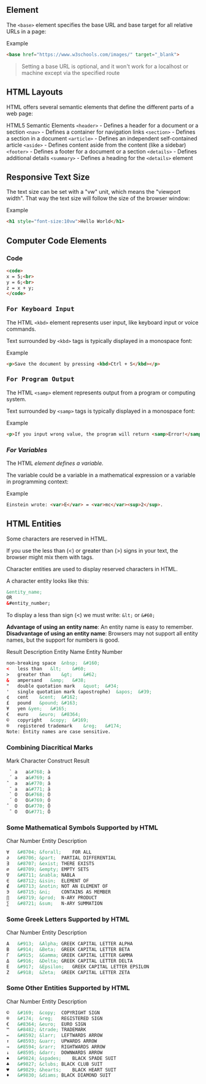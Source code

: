## <base> Element
The `<base>` element specifies the base URL and base target for all relative URLs in a page:

Example
```html
<base href="https://www.w3schools.com/images/" target="_blank">
```

> Setting a base URL is optional, and it won't work for a localhost or machine except via the specified route



## HTML Layouts
HTML offers several semantic elements that define the different parts of a web page:

HTML5 Semantic Elements	
`<header>` - Defines a header for a document or a section
`<nav>` - Defines a container for navigation links
`<section>` - Defines a section in a document
`<article>` - Defines an independent self-contained article
`<aside>` - Defines content aside from the content (like a sidebar)
`<footer>` - Defines a footer for a document or a section
`<details>` - Defines additional details
`<summary>` - Defines a heading for the `<details>` element



## Responsive Text Size
The text size can be set with a "vw" unit, which means the "viewport width".
That way the text size will follow the size of the browser window:

Example
```html
<h1 style="font-size:10vw">Hello World</h1>
```



## Computer Code Elements

### Code
```html
<code>
x = 5;<br>
y = 6;<br>
z = x + y;
</code>
```

### <kbd> For Keyboard Input
The HTML `<kbd>` element represents user input, like keyboard input or voice commands.

Text surrounded by `<kbd>` tags is typically displayed in a monospace font:

Example
```html 
<p>Save the document by pressing <kbd>Ctrl + S</kbd></p>
```


### <samp> For Program Output
The HTML `<samp>` element represents output from a program or computing system.

Text surrounded by `<samp>` tags is typically displayed in a monospace font:

Example
```html
<p>If you input wrong value, the program will return <samp>Error!</samp></p>
```


### <var> For Variables
The HTML <var> element defines a variable.

The variable could be a variable in a mathematical expression or a variable in programming context:

Example
```html 
Einstein wrote: <var>E</var> = <var>mc</var><sup>2</sup>.
```



## HTML Entities
Some characters are reserved in HTML.

If you use the less than (<) or greater than (>) signs in your text, the browser might mix them with tags.

Character entities are used to display reserved characters in HTML.

A character entity looks like this:
```html
&entity_name;
OR
&#entity_number;
```
To display a less than sign (<) we must write: `&lt;` or `&#60;`

**Advantage of using an entity name**: An entity name is easy to remember.
**Disadvantage of using an entity name**: Browsers may not support all entity names, but the support for numbers is good.


Result	Description	Entity Name	Entity Number
```html
non-breaking space	&nbsp;	&#160;
<	less than	&lt;	&#60;
>	greater than	&gt;	&#62;
&	ampersand	&amp;	&#38;
"	double quotation mark	&quot;	&#34;
'	single quotation mark (apostrophe)	&apos;	&#39;
¢	cent	&cent;	&#162;
£	pound	&pound;	&#163;
¥	yen	&yen;	&#165;
€	euro	&euro;	&#8364;
©	copyright	&copy;	&#169;
®	registered trademark	&reg;	&#174;
Note: Entity names are case sensitive.
```


### Combining Diacritical Marks
Mark	Character	Construct	Result
```html
 ̀	a	a&#768;	à
 ́	a	a&#769;	á
̂	a	a&#770;	â
 ̃	a	a&#771;	ã
 ̀	O	O&#768;	Ò
 ́	O	O&#769;	Ó
̂	O	O&#770;	Ô
 ̃	O	O&#771;	Õ
```

### Some Mathematical Symbols Supported by HTML
Char	Number	Entity	Description
```html
∀	&#8704;	&forall;	FOR ALL
∂	&#8706;	&part;	PARTIAL DIFFERENTIAL
∃	&#8707;	&exist;	THERE EXISTS
∅	&#8709;	&empty;	EMPTY SETS
∇	&#8711;	&nabla;	NABLA
∈	&#8712;	&isin;	ELEMENT OF
∉	&#8713;	&notin;	NOT AN ELEMENT OF
∋	&#8715;	&ni;	CONTAINS AS MEMBER
∏	&#8719;	&prod;	N-ARY PRODUCT
∑	&#8721;	&sum;	N-ARY SUMMATION
```


### Some Greek Letters Supported by HTML
Char	Number	Entity	Description
```html
Α	&#913;	&Alpha;	GREEK CAPITAL LETTER ALPHA
Β	&#914;	&Beta;	GREEK CAPITAL LETTER BETA
Γ	&#915;	&Gamma;	GREEK CAPITAL LETTER GAMMA
Δ	&#916;	&Delta;	GREEK CAPITAL LETTER DELTA
Ε	&#917;	&Epsilon;	GREEK CAPITAL LETTER EPSILON
Ζ	&#918;	&Zeta;	GREEK CAPITAL LETTER ZETA
```

### Some Other Entities Supported by HTML
Char	Number	Entity	Description
```html
©	&#169;	&copy;	COPYRIGHT SIGN
®	&#174;	&reg;	REGISTERED SIGN
€	&#8364;	&euro;	EURO SIGN
™	&#8482;	&trade;	TRADEMARK
←	&#8592;	&larr;	LEFTWARDS ARROW
↑	&#8593;	&uarr;	UPWARDS ARROW
→	&#8594;	&rarr;	RIGHTWARDS ARROW
↓	&#8595;	&darr;	DOWNWARDS ARROW
♠	&#9824;	&spades;	BLACK SPADE SUIT
♣	&#9827;	&clubs;	BLACK CLUB SUIT
♥	&#9829;	&hearts;	BLACK HEART SUIT
♦	&#9830;	&diams;	BLACK DIAMOND SUIT
```